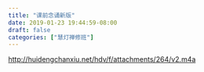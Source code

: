 ```yaml
---
title: "课前念诵新版"
date: 2019-01-23 19:44:59-08:00
draft: false
categories: ["慧灯禅修班"]
---
```

http://huidengchanxiu.net/hdv/f/attachments/264/v2.m4a
